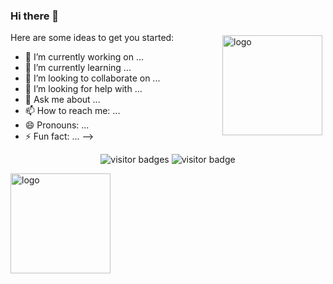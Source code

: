 ### Hi there 👋
<img src="https://github-readme-stats.vercel.app/api?username=jackysp&show_icons=true" alt="logo" height="160" align="right" style="margin: 5px; " />

Here are some ideas to get you started:

- 🔭 I’m currently working on ...
- 🌱 I’m currently learning ...
- 👯 I’m looking to collaborate on ...
- 🤔 I’m looking for help with ...
- 💬 Ask me about ...
- 📫 How to reach me: ...
- 😄 Pronouns: ...
- ⚡ Fun fact: ...
-->
<p  align="center">
<img src="https://visitor-badge.laobi.icu/badge?page_id=jackysp" alt="visitor badges"/>
<img src="https://komarev.com/ghpvc/?username=jackysp&label=Visitors" alt="visitor badge"/>       
</p>
<img src="https://github-profile-trophy.vercel.app/?username=jackysp&theme=flat&column=7&margin-w=10" alt="logo" height="160" align="center" />

